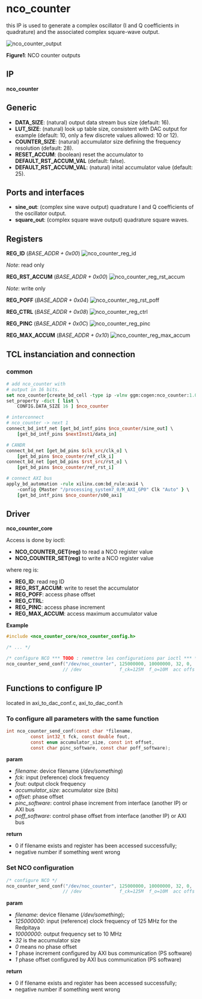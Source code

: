 # nco_counter

this IP is used to generate a complex oscillator (I and Q coefficients
in quadrature) and the associated complex square-wave output.

![nco_counter_output](figures/nco_counter_output.svg)

__Figure1__: NCO counter outputs

## IP

**nco_counter**

## Generic

* **DATA_SIZE**: (natural) output data stream bus size (default: 16).
* **LUT_SIZE**: (natural) look up table size, consistent with DAC output for example (default: 10, only a few discrete values allowed: 10 or 12).
* **COUNTER_SIZE**: (natural) accumulator size defining the frequency resolution (default: 28).
* **RESET_ACCUM**: (boolean) reset the accumulator to **DEFAULT_RST_ACCUM_VAL** (default: false).
* **DEFAULT_RST_ACCUM_VAL**: (natural) inital accumulator value (default: 25).

## Ports and interfaces
* **sine_out**: (complex sine wave output) quadrature I and Q coefficients of the 
oscillator output.
* **square_out**: (complex square wave output) quadrature square waves.

## Registers

__**REG_ID**__ (*BASE_ADDR + 0x00*)
![nco_counter_reg_id](figures/nco_counter_reg_id.svg)

*Note*: read only

__**REG_RST_ACCUM**__ (*BASE_ADDR + 0x00*)
![nco_counter_reg_rst_accum](figures/nco_counter_reg_rst_accum.svg)

*Note*: write only

__**REG_POFF**__ (*BASE_ADDR + 0x04*)
![nco_counter_reg_rst_poff](figures/nco_counter_reg_rst_poff.svg)

__**REG_CTRL**__ (*BASE_ADDR + 0x08*)
![nco_counter_reg_ctrl](figures/nco_counter_reg_ctrl.svg)

__**REG_PINC**__ (*BASE_ADDR + 0x0C*)
![nco_counter_reg_pinc](figures/nco_counter_reg_pinc.svg)

__**REG_MAX_ACCUM**__ (*BASE_ADDR + 0x10*)
![nco_counter_reg_max_accum](figures/nco_counter_reg_max_accum.svg)

## TCL instanciation and connection

### common

```tcl
# add nco_counter with
# output in 16 bits.
set nco_counter[create_bd_cell -type ip -vlnv ggm:cogen:nco_counter:1.0 nco_counter]
set_property -dict [ list \
    CONFIG.DATA_SIZE 16 ] $nco_counter

# interconnect
# nco_counter -> next 1
connect_bd_intf_net [get_bd_intf_pins $nco_counter/sine_out] \
    [get_bd_intf_pins $nextInst1/data_in]

# CANDR
connect_bd_net [get_bd_pins $clk_src/clk_o] \
	[get_bd_pins $nco_counter/ref_clk_i]
connect_bd_net [get_bd_pins $rst_src/rst_o] \
	[get_bd_pins $nco_counter/ref_rst_i]

# connect AXI bus
apply_bd_automation -rule xilinx.com:bd_rule:axi4 \
    -config {Master "/processing_system7_0/M_AXI_GP0" Clk "Auto" } \
    [get_bd_intf_pins $nco_counter/s00_axi]
```
## Driver

**nco_counter_core**

Access is done by ioctl:

* **NCO_COUNTER_GET(reg)** to read a NCO register value
* **NCO_COUNTER_SET(reg)** to write a NCO register value

where reg is:
* **REG_ID**: read reg ID
* **REG_RST_ACCUM**: write to reset the accumulator
* **REG_POFF**: access phase offset
* **REG_CTRL**: 
* **REG_PINC**: access phase increment
* **REG_MAX_ACCUM**: access maximum accumulator value

**Example**

```c
#include <nco_counter_core/nco_counter_config.h>

/* ... */

/* configure NCO *** TODO : remettre les configurations par ioctl *** */
nco_counter_send_conf("/dev/noc_counter", 125000000, 10000000, 32, 0,   1,   1);
                     // /dev              f_ck=125M  f_o=10M  acc offs pinc poff
```

## Functions to configure IP

located in axi_to_dac_conf.c, axi_to_dac_conf.h

### To configure all parameters with the same function
```c
int nco_counter_send_conf(const char *filename,
         const int32_t fck, const double fout,
         const enum accumulator_size, const int offset,
         const char pinc_software, const char poff_software);
```
**param**

* *filename*: device filename (*/dev/something*)
* *fck*: input (reference) clock frequency
* *fout*: output clock frequency
* *accumulator_size*: accumulator size (bits)
* *offset*: phase offset
* *pinc_software*: control phase increment from interface (another IP) or AXI bus
* *poff_software*: control phase offset from interface (another IP) or AXI bus

**return**

* 0 if filename exists and register has been accessed successfully;
* negative number if something went wrong

### Set NCO configuration

```c
/* configure NCO */
nco_counter_send_conf("/dev/noc_counter", 125000000, 10000000, 32, 0,   1,   1);
                     // /dev              f_ck=125M  f_o=10M  acc offs pinc poff
```
**param**
* *filename*: device filename (*/dev/something*);
* *125000000*: input (reference) clock frequency of 125 MHz for the Redpitaya
* *10000000*: output frequency set to 10 MHz
* *32* is the accumulator size
* *0* means no phase offset 
* *1* phase increment configured by AXI bus communication (PS software)
* *1* phase offset configured by AXI bus communication (PS software)

**return**

* 0 if filename exists and register has been accessed successfully;
* negative number if something went wrong
